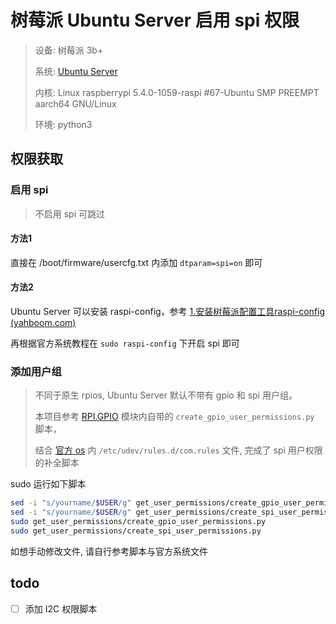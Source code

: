# 树莓派 Ubuntu Server 启用 spi 权限

> 设备: 树莓派 3b+
>
> 系统: [Ubuntu Server](https://ubuntu.com/download/raspberry-pi)
>
> 内核: Linux raspberrypi 5.4.0-1059-raspi #67-Ubuntu SMP PREEMPT aarch64 GNU/Linux
>
> 环境: python3
>

## 权限获取

### 启用 spi

> 不启用 spi 可跳过

#### 方法1

直接在 /boot/firmware/usercfg.txt 内添加 `dtparam=spi=on` 即可

#### 方法2

Ubuntu Server 可以安装 raspi-config，参考 [1.安装树莓派配置工具raspi-config (yahboom.com)](https://www.yahboom.com/build.html?id=4532&cid=443)

再根据官方系统教程在 `sudo raspi-config` 下开启 spi 即可

### 添加用户组

> 不同于原生 rpios, Ubuntu Server 默认不带有 gpio 和 spi 用户组。
>
> 本项目参考 [RPI.GPIO](https://sourceforge.net/projects/raspberry-gpio-python/files/) 模块内自带的 `create_gpio_user_permissions.py` 脚本，
>
> 结合 [官方 os](https://www.raspberrypi.com/software/) 内 `/etc/udev/rules.d/com.rules` 文件, 完成了 spi 用户权限的补全脚本

sudo 运行如下脚本
```bash
sed -i "s/yourname/$USER/g" get_user_permissions/create_gpio_user_permissions.py
sed -i "s/yourname/$USER/g" get_user_permissions/create_spi_user_permissions.py
sudo get_user_permissions/create_gpio_user_permissions.py
sudo get_user_permissions/create_spi_user_permissions.py
```

如想手动修改文件, 请自行参考脚本与官方系统文件

## todo

- [ ] 添加 I2C 权限脚本
